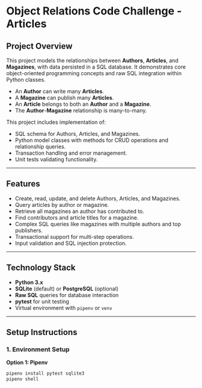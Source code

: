 # Object Relations Code Challenge - Articles

## Project Overview

This project models the relationships between **Authors**, **Articles**, and **Magazines**, with data persisted in a SQL database. It demonstrates core object-oriented programming concepts and raw SQL integration within Python classes.

- An **Author** can write many **Articles**.
- A **Magazine** can publish many **Articles**.
- An **Article** belongs to both an **Author** and a **Magazine**.
- The **Author**-**Magazine** relationship is many-to-many.

This project includes implementation of:
- SQL schema for Authors, Articles, and Magazines.
- Python model classes with methods for CRUD operations and relationship queries.
- Transaction handling and error management.
- Unit tests validating functionality.

---

## Features

- Create, read, update, and delete Authors, Articles, and Magazines.
- Query articles by author or magazine.
- Retrieve all magazines an author has contributed to.
- Find contributors and article titles for a magazine.
- Complex SQL queries like magazines with multiple authors and top publishers.
- Transactional support for multi-step operations.
- Input validation and SQL injection protection.

---

## Technology Stack

- **Python 3.x**
- **SQLite** (default) or **PostgreSQL** (optional)
- **Raw SQL** queries for database interaction
- **pytest** for unit testing
- Virtual environment with `pipenv` or `venv`

---

## Setup Instructions

### 1. Environment Setup

**Option 1: Pipenv**
```bash
pipenv install pytest sqlite3
pipenv shell
